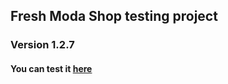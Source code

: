 ## Fresh Moda Shop testing project

### Version 1.2.7

#### You can test it [here](https://fresh-moda.netlify.app/)